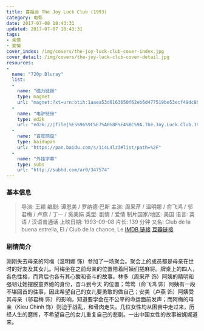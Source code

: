 ```yaml
---
title: 喜福会 The Joy Luck Club (1993)
category: 电影
date: 2017-07-08 18:43:31
updated: 2017-07-07 18:43:31
tags:
- 亲情
- 爱情
cover_index: /img/covers/the-joy-luck-club-cover-index.jpg
cover_detail: /img/covers/the-joy-luck-club-cover-detail.jpg
resources:
-
  name: "720p Bluray"
  list:
  -
    name: "磁力链接"
    type: magnet
    url: "magnet:?xt=urn:btih:1aaea53d6163650f62eb6d477519be53ecf49dc8&tr=http://tracker.openbittorrent.com/announce&tr=udp://tracker.openbittorrent.com:80/announce&tr=udp://tr.cili001.com:6666/announce&tr=http://tracker.publicbt.com/announce&tr=udp://open.demonii.com:1337&tr=udp://tracker.opentrackr.org:1337/announce&tr=http://tr.cili001.com:6666/announces"
  -
    name: "电驴链接"
    type: ed2k
    url: "ed2k://|file|%E5%96%9C%E7%A6%8F%E4%BC%9A.The.Joy.Luck.Club.1993.720p.BluRay.x264-HD4U%5BPublicHD%5D-%E9%A3%8E%E9%AA%A8%E5%AD%97%E5%B9%95%E7%BB%84.mp4|889708584|8af019a471c109688c67b6ee2fb3c078|h=5rh73zrgpjt7ygssmbfliml23zozi7tz|/"
  -
    name: "百度网盘"
    type: baidupan
    url: "https://pan.baidu.com/s/1i4L4lz3#list/path=%2F"
  -
    name: "外挂字幕"
    type: subs
    url: "http://subhd.com/ar0/347574"
---
```


### 基本信息

>导演: 王颖
编剧: 谭恩美 / 罗纳德·巴斯
主演: 周采芹 / 温明娜 / 俞飞鸿 / 邬君梅 / 卢燕 / 丁一 / 奚美娟
类型: 剧情 / 爱情
制片国家/地区: 美国
语言: 英语 / 汉语普通话
上映日期: 1993-09-08
片长: 139 分钟
又名: Club de la buena estrella, El / Club de la chance, Le
[IMDB 链接](http://www.imdb.com/title/tt0107282)
[豆瓣链接](https://movie.douban.com/subject/1299923/)

### 剧情简介

刚刚失去母亲的阿梅（温明娜 饰）参加了一场聚会。聚会上的成员都是母亲在世时的好友及其女儿。阿梅坐在之前母亲的位置陪着阿姨们搓麻将。牌桌上的四人，各色性格，而背后也各有其心酸和奋斗的故事。林多（周采芹 饰）阿姨的精明和强韧让她摆脱童养媳的身份，奋斗到今天 的位置；莺莺（俞飞鸿 饰）阿姨有一段不堪回首的往事，因此希望自己的女儿要勇敢的做自己；安美（卢燕 饰）阿姨受其母亲（邬君梅 饰）的影响，知道要学会在不公平的命运面前发声；而阿梅的母亲（Kieu Chinh 饰）则迫于战乱，和骨肉走失。几位女性均从困苦中走过来，历经人生的磨练，不希望自己的女儿重复自己的悲剧。一出中国女性的故事被娓娓道来。
